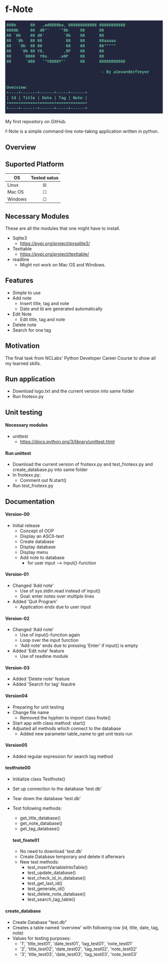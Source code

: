 # f-Note 
<p align="center">
  <img src=img/example.png>
</p>

My first repository on GitHub.

f-Note is a simple command-line note-taking application written in python. 

## Overview 


## Suported Platform 

| OS      | Tested satus       
| ------- |:-------------:
| Linux   | &#9746;
| Mac OS  | &#9744; 
| Windows | &#9744; 

## Necessary Modules 
These are all the modules that one might have to install. 

- Sqlite3 
  - https://pypi.org/project/pysqlite3/
- Texttable 
  - https://pypi.org/project/texttable/
- readline 
  - Might not work on Mac OS and Windows. 

## Features 
- Simple to use 
- Add note 
  - Insert title, tag and note
  - Date and Id are generated automatically
- Edit Note 
  - Edit title, tag and note 
 - Delete note 
 - Search for one tag 

## Motivation 
The final task from NCLabs' Python Developer Career Course to show all my learned skills. 

## Run application 
- Download logo.txt and the current version into same folder 
- Run fnotexx.py 
 
## Unit testing 

#### Necessary modules
- unittest 
  - https://docs.python.org/3/library/unittest.html
 
#### Run unittest
- Download the current version of fnotexx.py and test_fnotexx.py and create_database.py into same folder 
- In fnotexx.py:
  - Comment out N.start() 
- Run test_fnotexx.py 
 
## Documentation 
#### Version-00 
- Initial release 
  - Concept of OOP 
  - Display an ASCII-text
  - Create database 
  - Display database 
  - Display menu 
  - Add note to database 
    - for user input --> input()-function 

#### Version-01
- Changed 'Add note'
  - Use of sys.stdin.read instead of input() 
  - Goal: enter notes over multiple lines 
- Added 'Quit Program' 
  - Application ends due to user input 

#### Version-02 
- Changed 'Add note' 
  - Use of input()-function again
  - Loop over the input function
  - 'Add note' ends due to pressing 'Enter' if input() is empty 
- Added 'Edit note' feature  
  - Use of readline module

#### Version-03
- Added 'Delete note' feature 
- Added 'Search for tag' feautre 

#### Version04 
- Preparing for unit testing 
- Change file name 
  - Removed the hyphen to import class fnote() 
- Start app with class method: start() 
- Adjusted all methods which connect to the database 
  - Added new parameter table_name to get unit tests run 
  
#### Version05
- Added regular expression for search tag method 

#### testfnote00
- Initialize class Testfnote() 
- Set up connection to the database 'test.db' 
- Tear down the database 'test.db' 
- Test following methods: 
  - get_title_database()
  - get_note_database()
  - get_tag_database()
  
  #### test_fnote01 
  - No need to download 'test.db' 
  - Create Database temporary and delete it afterwars 
  - New test methods: 
    - test_insertVariableIntoTable()
    - test_update_database()
    - test_check_id_in_database()
    - test_get_last_id() 
    - test_generate_id() 
    - test_delete_note_database()
    - test_search_tag_table()
    
#### create_database
- Create Database "test.db" 
- Creates a table named 'overview' with following row (id, title, date, tag, note) 
- Values for testing purposes: 
  - '1', 'title_test01', 'date_test01', 'tag_test01', 'note_test01'
  - '2', 'title_test02', 'date_test02', 'tag_test02', 'note_test02'
  - '3', 'title_test03', 'date_test03', 'tag_test03', 'note_test03'



